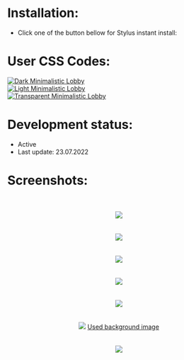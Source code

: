 # Installation:
 - Click one of the button bellow for Stylus instant install:

# User CSS Codes:
[![Dark Minimalistic Lobby](https://img.shields.io/badge/Instant%20install%20-%20Dark%20Minimalistic%20Lobby-2B2721.svg?style=popout&logoColor=000000&labelColor=B58863&logo=lichess)](https://raw.githubusercontent.com/MyCodeIsntWorking/Lichess.org/main/Stylus/Themes/sources/dark-minimalistic-lobby.user.css)<br>
[![Light Minimalistic Lobby](https://img.shields.io/badge/Instant%20install%20-%20Light%20Minimalistic%20Lobby-FFFFFF.svg?style=popout&logoColor=000000&labelColor=B58863&logo=lichess)](https://raw.githubusercontent.com/MyCodeIsntWorking/Lichess.org/main/Stylus/Themes/sources/light-minimalistic-lobby.user.css)<br>
[![Transparent Minimalistic Lobby](https://img.shields.io/badge/Instant%20install%20-%20Transparent%20Minimalistic%20Lobby-D6D5D3.svg?style=popout&logoColor=000000&labelColor=B58863&logo=lichess)](https://raw.githubusercontent.com/MyCodeIsntWorking/Lichess.org/main/Stylus/Themes/sources/transparent-minimalistic-lobby.user.css)<br>

# Development status:
 - Active
 - Last update: 23.07.2022

# Screenshots:
<p align="center">
 <br><br>
<image src="https://raw.githubusercontent.com/MyCodeIsntWorking/Lichess.org/main/Stylus/Themes/sources/images/screenshots/seperator.png"><br><br><br>
<image src="https://raw.githubusercontent.com/MyCodeIsntWorking/Lichess.org/main/Stylus/Themes/sources/images/screenshots/dark-minimalistic-lobby.png"><br><br><br>
<image src="https://raw.githubusercontent.com/MyCodeIsntWorking/Lichess.org/main/Stylus/Themes/sources/images/screenshots/seperator.png"><br><br><br>
<image src="https://raw.githubusercontent.com/MyCodeIsntWorking/Lichess.org/main/Stylus/Themes/sources/images/screenshots/light-minimalistic-lobby.png"><br><br><br>
<image src="https://raw.githubusercontent.com/MyCodeIsntWorking/Lichess.org/main/Stylus/Themes/sources/images/screenshots/seperator.png"><br><br><br>
<image src="https://raw.githubusercontent.com/MyCodeIsntWorking/Lichess.org/main/Stylus/Themes/sources/images/screenshots/transparent-minimalistic-lobby.png">
<a href="https://raw.githubusercontent.com/MyCodeIsntWorking/Lichess.org/main/Stylus/Themes/sources/images/backgrounds/001.png">Used background image</a><br><br><br>
<image src="https://raw.githubusercontent.com/MyCodeIsntWorking/Lichess.org/main/Stylus/Themes/sources/images/screenshots/seperator.png"><br><br><br>
</p>
